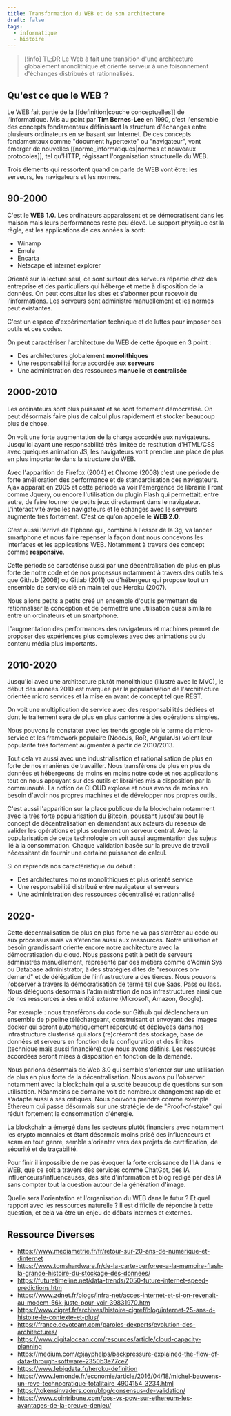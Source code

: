 ```yaml
---
title: Transformation du WEB et de son architecture
draft: false
tags:
  - informatique
  - histoire
---
```


> [!info] TL;DR
> Le Web à fait une transition d'une architecture globalement monolithique et orienté serveur à une foisonnement d'échanges distribués et rationnalisés.

## Qu'est ce que le WEB ?

Le WEB fait partie de la [[definition|couche conceptuelles]] de l'informatique. Mis au point par **Tim Bernes-Lee** en 1990, c'est l'ensemble des concepts fondamentaux définissant la structure d'échanges entre plusieurs ordinateurs en se basant sur Internet. De ces concepts fondamentaux comme "document hypertexte" ou "navigateur", vont émerger de nouvelles [[norme_informatiques|normes et  nouveaux protocoles]], tel qu'HTTP, régissant l'organisation structurelle du WEB.

Trois éléments qui ressortent quand on parle de WEB vont être: les serveurs, les navigateurs et les normes.

## 90-2000

C'est le **WEB 1.0**. Les ordinateurs apparaissent et se démocratisent dans les maison mais leurs performances reste peu élevé. Le support physique est la règle, est les applications de ces années la sont:

- Winamp
- Emule
- Encarta
- Netscape et internet explorer

Orienté sur la lecture seul, ce sont surtout des serveurs répartie chez des entreprise et des particuliers qui héberge et mette à disposition de la données. On peut consulter les sites et s'abonner pour recevoir de l'informations. Les serveurs sont administré manuellement et les normes peut existantes.

C'est un espace d'expérimentation technique et de luttes pour imposer ces outils et ces codes.

On peut caractériser l'architecture du WEB de cette époque en 3 point :

- Des architectures globalement **monolithiques**
- Une responsabilité forte accordée aux **serveurs**
- Une administration des ressources **manuelle** et **centralisée**

## 2000-2010

Les ordinateurs sont plus puissant et se sont fortement démocratisé. On peut désormais faire plus de calcul plus rapidement et stocker beaucoup plus de chose.

On voit une forte augmentation de la charge accordée aux navigateurs. Jusqu'ici ayant une responsabilité très limitée de restitution d'HTML/CSS avec quelques animation JS, les navigateurs vont prendre une place de plus en plus importante dans la structure du WEB.

Avec l'apparition de Firefox (2004) et Chrome (2008) c'est une période de forte amélioration des performance et de standardisation des navigateurs. Ajax apparaît en 2005 et cette période va voir l'émergence de librairie Front comme Jquery, ou encore l'utilisation du plugin Flash qui permettait, entre autre, de faire tourner de petits jeux directement dans le navigateur. L'interactivité avec les navigateurs et le échanges avec le serveurs augmente très fortement. C'est ce qu'on appelle le **WEB 2.0**.

C'est aussi l'arrivé de l'Iphone qui, combiné à l'essor de la 3g, va lancer smartphone et nous faire repenser la façon dont nous concevons les interfaces et les applications WEB. Notamment à travers des concept comme **responsive**.

Cette période se caractérise aussi par une décentralisation de plus en plus forte de notre code et de nos processus notamment à travers des outils tels que Github (2008) ou Gitlab (2011) ou d'hébergeur qui propose tout un ensemble de service clé en main tel que Heroku (2007).

Nous allons petits a petits créé un ensemble d'outils permettant de rationnaliser la conception et de permettre une utilisation quasi similaire entre un ordinateurs et un smartphone.

L'augmentation des performances des navigateurs et machines permet de proposer des expériences plus complexes avec des animations ou du contenu média plus importants.

## 2010-2020

Jusqu'ici avec une architecture plutôt monolithique (illustré avec le MVC), le début des années 2010 est marquée par la popularisation de l'architecture orientée micro services et la mise en avant de concept tel que REST.

On voit une multiplication de service avec des responsabilités dédiées et dont le traitement sera de plus en plus cantonné à des opérations simples.

Nous pouvons le constater avec les trends google où le terme de micro-service et les framework populaire (NodeJs, RoR, AngularJs) voient leur popularité très fortement augmenter à partir de 2010/2013.

Tout cela va aussi avec une industrialisation et rationalisation de plus en forte de nos manières de travailler.
Nous transférons de plus en plus de données et hébergeons de moins en moins notre code et nos applications tout en nous appuyant sur des outils et librairies mis a disposition par la communauté.
La notion de CLOUD explose et nous avons de moins en besoin d'avoir nos propres machines et de développer nos propres outils.

C'est aussi l'apparition sur la place publique de la blockchain notamment avec la très forte popularisation du Bitcoin, poussant jusqu'au bout le concept de décentralisation en demandant aux acteurs du réseaux de valider les opérations et plus seulement un serveur central.
Avec la popularisation de cette technologie on voit aussi augmentation des sujets lié à la consommation. Chaque validation basée sur la preuve de travail nécessitant de fournir une certaine puissance de calcul.

Si on reprends nos caractéristique du début :

- Des architectures moins monolithiques et plus orienté service
- Une responsabilité distribué entre navigateur et serveurs
- Une administration des ressources décentralisé et rationnalisé

## 2020-

Cette décentralisation de plus en plus forte ne va pas s’arrêter au code ou aux processus mais va s'étendre aussi aux ressources. Notre utilisation et besoin grandissant oriente encore notre architecture avec la démocratisation du cloud. Nous passons petit à petit de serveurs administrés manuellement, représenté par des métiers comme d'Admin Sys ou Database administrator, à des stratégies dites de "resources on-demand" et de délégation de l'infrastructure a des tierces.
Nous pouvons l'observer à travers la démocratisation de terme tel que Saas, Pass ou Iass. Nous déléguons désormais l'administration de nos infrastructures ainsi que de nos ressources à des entité externe (Microsoft, Amazon, Google).

Par exemple : nous transférons du code sur Github qui déclenchera un ensemble de pipeline téléchargeant, construisant et envoyant des images docker qui seront automatiquement répercuté et déployées dans nos infrastructure clusterisé qui alors (re)créeront des stockage, base de données et serveurs en fonction de la configuration et des limites (technique mais aussi financière) que nous avons définis.
Les ressources accordées seront mises à disposition en fonction de la demande.

Nous parlons désormais de Web 3.0 qui semble s'orienter sur une utilisation de plus en plus forte de la décentralisation. Nous avons pu l'observer notamment avec la blockchain qui a suscité beaucoup de questions sur son utilisation. Néanmoins ce domaine voit de nombreux changement rapide et s'adapte aussi à ses critiques. Nous pouvons prendre comme exemple Ethereum qui passe désormais sur une stratégie de de "Proof-of-stake" qui réduit fortement la consommation d'énergie.

La blockchain a émergé dans les secteurs plutôt financiers avec notamment les crypto monnaies et étant désormais moins prisé des influenceurs et scam en tout genre, semble s'orienter vers des projets de certification, de sécurité et de traçabilité.

Pour finir il impossible de ne pas évoquer la forte croissance de l'IA dans le WEB, que ce soit a travers des services comme ChatGpt, des IA influenceurs/influenceuses, des site d'information et blog rédigé par des IA sans compter tout la question autour de la génération d'image.

Quelle sera l'orientation et l'organisation du WEB dans le futur ? Et quel rapport avec les ressources naturelle ? Il est difficile de répondre à cette question, et cela va être un enjeu de débats internes et externes.

## Ressource Diverses

- https://www.mediametrie.fr/fr/retour-sur-20-ans-de-numerique-et-dinternet
- https://www.tomshardware.fr/de-la-carte-perforee-a-la-memoire-flash-la-grande-histoire-du-stockage-des-donnees/
- https://futuretimeline.net/data-trends/2050-future-internet-speed-predictions.htm
- https://www.zdnet.fr/blogs/infra-net/acces-internet-et-si-on-revenait-au-modem-56k-juste-pour-voir-39831970.htm
- https://www.cigref.fr/archives/histoire-cigref/blog/internet-25-ans-d-histoire-le-contexte-et-plus/
- https://france.devoteam.com/paroles-dexperts/evolution-des-architectures/
- https://www.digitalocean.com/resources/article/cloud-capacity-planning
- https://medium.com/@jayphelps/backpressure-explained-the-flow-of-data-through-software-2350b3e77ce7
- https://www.lebigdata.fr/heroku-definition
- https://www.lemonde.fr/economie/article/2016/04/18/michel-bauwens-un-reve-technocratique-totalitaire_4904154_3234.html
- https://tokensinvaders.com/blog/consensus-de-validation/
- https://www.cointribune.com/pos-vs-pow-sur-ethereum-les-avantages-de-la-preuve-denjeu/
